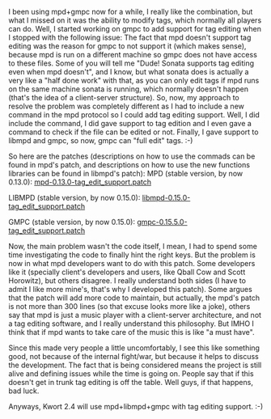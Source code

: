 I been using mpd+gmpc now for a while, I really like the combination, but what I missed on it was the ability to modify tags, which normally all players can do.
Well, I started working on gmpc to add support for tag editing when I stopped with the following issue: The fact that mpd doesn't support tag editing was the reason for gmpc to not support it (which makes sense), because mpd is run on a different machine so gmpc does not have access to these files.
Some of you will tell me "Dude! Sonata supports tag editing even when mpd doesn't", and I know, but what sonata does is actually a very like a "half done work" with that, as you can only edit tags if mpd runs on the same machine sonata is running, which normally doesn't happen (that's the idea of a client-server structure).
So, now, my approach to resolve the problem was completely different as I had to include a new command in the mpd protocol so I could add tag editing support.
Well, I did include the command, I did gave support to tag edition and I even gave a command to check if the file can be edited or not. Finally, I gave support to libmpd and gmpc, so now, gmpc can "full edit" tags. :-)

So here are the patches (descriptions on how to use the commads can be found in mpd's patch, and descriptions on how to use the new functions libraries can be found in libmpd's patch):
MPD (stable version, by now 0.13.0): [mpd-0.13.0-tag_edit_support.patch](http://nomius.github.io/content/patches/mpd-0.13.0-tag_edit_support.patch)

LIBMPD (stable version, by now 0.15.0): [libmpd-0.15.0-tag_edit_support.patch](http://nomius.github.io/content/patches/libmpd-0.15.0-tag_edit_support.patch)

GMPC (stable version, by now 0.15.0): [gmpc-0.15.5.0-tag_edit_support.patch](http://nomius.github.io/content/patches/gmpc-0.15.5.0-tag_edit_support.patch)

Now, the main problem wasn't the code itself, I mean, I had to spend some time investigating the code to finally hint the right keys. But the problem is now in what mpd developers want to do with this patch. Some developers like it (specially client's developers and users, like Qball Cow and Scott Horowitz), but others disagree. I really understand both sides (I have to admit I
like more mine's, that's why I developed this patch).
Some argues that the patch will add more code to maintain, but actually, the mpd's patch is not more than 300 lines (so that excuse looks more like a joke), others say that mpd is just a music player with a client-server architecture, and not a tag editing software, and I really understand this philosophy. But IMHO I think that if mpd wants to take care of the music this is
like "a must have".

Since this made very people a little uncomfortably, I see this like something good, not because of the internal fight/war, but because it helps to discuss the development. The fact that is being considered means the project is still alive and defining issues while the time is going on.
People say that if this doesn't get in trunk tag editing is off the table. Well guys, if that happens, bad luck.

Anyways, Kwort 2.4 will use mpd+libmpd+gmpc with tag editing support. :-)
